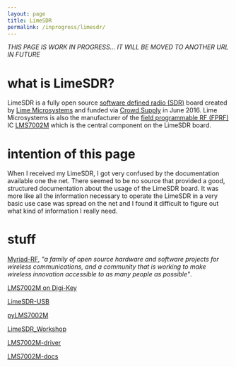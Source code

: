 ```yaml
---
layout: page
title: LimeSDR
permalink: /inprogress/limesdr/
---
```


*THIS PAGE IS WORK IN PROGRESS... IT WILL BE MOVED TO ANOTHER URL IN FUTURE*

# what is LimeSDR?
LimeSDR is a fully open source [software defined radio (SDR)](https://en.wikipedia.org/wiki/Software-defined_radio) board created by [Lime Microsystems](http://www.limemicro.com/) and funded via [Crowd Supply](https://www.crowdsupply.com/lime-micro/limesdr) in June 2016. Lime Microsystems is also the manufacturer of the [field programmable RF (FPRF)](https://en.wikipedia.org/wiki/Field_Programmable_RF) IC [LMS7002M](http://www.limemicro.com/products/field-programmable-rf-ics-lms7002m/) which is the central component on the LimeSDR board.

# intention of this page
When I received my LimeSDR, I got very confused by the documentation available one the net. There seemed to be no source that provided a good, structured documentation about the usage of the LimeSDR board. It was more like all the information necessary to operate the LimeSDR in a very basic use case was spread on the net and I found it difficult to figure out what kind of information I really need.

# stuff
[Myriad-RF](https://github.com/myriadrf), *"a family of open source hardware and software projects for wireless communications, and a community that is working to make wireless innovation accessible to as many people as possible"*.

[LMS7002M on Digi-Key](https://www.digikey.de/product-detail/en/lime-microsystems-ltd/LMS7002M/1434-1003-ND/5012880)

[LimeSDR-USB](https://github.com/myriadrf/LimeSDR-USB)

[pyLMS7002M](https://github.com/myriadrf/pyLMS7002M)

[LimeSDR_Workshop](https://github.com/myriadrf/LimeSDR_Workshop)

[LMS7002M-driver](https://github.com/myriadrf/LMS7002M-driver)

[LMS7002M-docs](https://github.com/myriadrf/LMS7002M-docs)
